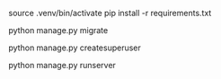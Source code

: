 source .venv/bin/activate
pip install -r requirements.txt

python manage.py migrate

python manage.py createsuperuser

python manage.py runserver

